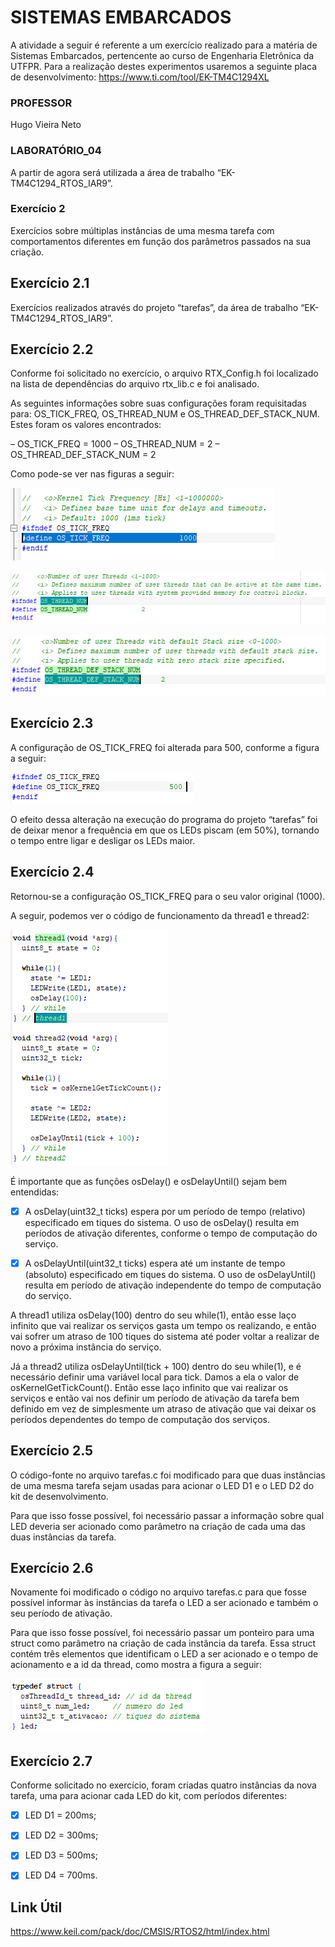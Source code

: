 # SISTEMAS EMBARCADOS

A atividade a seguir é referente a um exercício realizado para a matéria de Sistemas Embarcados, pertencente ao curso de Engenharia Eletrônica da UTFPR.
Para a realização destes experimentos usaremos a seguinte placa de desenvolvimento: https://www.ti.com/tool/EK-TM4C1294XL


### PROFESSOR

Hugo Vieira Neto


### LABORATÓRIO_04

A partir de agora será utilizada a área de trabalho “EK-TM4C1294_RTOS_IAR9”.


### Exercício 2

Exercícios sobre múltiplas instâncias de uma mesma tarefa com comportamentos diferentes em função dos parâmetros passados na sua criação.


## Exercício 2.1

Exercícios realizados através do projeto “tarefas”, da área de trabalho “EK-TM4C1294_RTOS_IAR9”.


## Exercício 2.2

Conforme foi solicitado no exercício, o arquivo RTX_Config.h foi localizado na lista de dependências do arquivo rtx_lib.c e foi analisado.

As seguintes informações sobre suas configurações foram requisitadas para: OS_TICK_FREQ, OS_THREAD_NUM e OS_THREAD_DEF_STACK_NUM.
Estes foram os valores encontrados:

– OS_TICK_FREQ = 1000
– OS_THREAD_NUM = 2
– OS_THREAD_DEF_STACK_NUM = 2

Como pode-se ver nas figuras a seguir:

![Getting Started](./imagens/OS_TICK_FREQ.PNG)

![Getting Started](./imagens/OS_THREAD_NUM.PNG)

![Getting Started](./imagens/OS_THREAD_DEF_STACK_NUM.PNG)


## Exercício 2.3 

A configuração de OS_TICK_FREQ foi alterada para 500, conforme a figura a seguir:

![Getting Started](./imagens/OS_TICK_FREQ_500.PNG)

O efeito dessa alteração na execução do programa do projeto “tarefas” foi de deixar menor a frequência em que os LEDs piscam (em 50%), tornando o tempo entre ligar e desligar os LEDs maior.


## Exercício 2.4

Retornou-se a configuração OS_TICK_FREQ para o seu valor original (1000).

A seguir, podemos ver o código de funcionamento da thread1 e thread2:

![Getting Started](./imagens/threads_1_2.PNG)

É importante que as funções osDelay() e osDelayUntil() sejam bem entendidas:

- [x] A osDelay(uint32_t ticks) espera por um período de tempo (relativo) especificado em tiques do sistema. O uso de osDelay() resulta em períodos de ativação diferentes, conforme o tempo de computação do serviço.

- [x] A osDelayUntil(uint32_t ticks) espera até um instante de tempo (absoluto) especificado em tiques do sistema. O uso de osDelayUntil() resulta em período de ativação independente do tempo de computação do serviço.

A thread1 utiliza osDelay(100) dentro do seu while(1), então esse laço infinito que vai realizar os serviços gasta um tempo os realizando, e então vai sofrer um atraso de 100 tiques do sistema até poder voltar a realizar de novo a próxima instância do serviço.

Já a thread2 utiliza osDelayUntil(tick + 100) dentro do seu while(1), e é necessário definir uma variável local para tick. Damos a ela o valor de osKernelGetTickCount(). Então esse laço infinito que vai realizar os serviços e então vai nos definir um período de ativação da tarefa bem definido em vez de simplesmente um atraso de ativação que vai deixar os períodos dependentes do tempo de computação dos serviços.


## Exercício 2.5

O código-fonte no arquivo tarefas.c foi modificado para que duas instâncias de uma mesma tarefa sejam usadas para acionar o LED D1 e o LED D2 do kit de desenvolvimento.

Para que isso fosse possível, foi necessário passar a informação sobre qual LED deveria ser acionado como parâmetro na criação de cada uma das duas instâncias da tarefa.


## Exercício 2.6

Novamente foi modificado o código no arquivo tarefas.c para que fosse possível informar às instâncias da tarefa o LED a ser acionado e também o seu período de ativação.

Para que isso fosse possível, foi necessário passar um ponteiro para uma struct como parâmetro na criação de cada instância da tarefa. Essa struct contém três elementos que identificam o LED a ser acionado e o tempo de acionamento e a id da thread, como mostra a figura a seguir:

![Getting Started](./imagens/struct.PNG)


## Exercício 2.7
Conforme solicitado no exercício, foram criadas quatro instâncias da nova tarefa, uma para acionar cada LED do kit, com períodos diferentes:

- [x] LED D1 = 200ms;
- [x] LED D2 = 300ms;
- [x] LED D3 = 500ms;
- [x] LED D4 = 700ms.


## Link Útil

https://www.keil.com/pack/doc/CMSIS/RTOS2/html/index.html